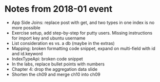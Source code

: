# Notes from 2018-01 event

* App Side Joins: replace post with get, and two types in one index is no more possible
* Exercise setup, add step-by-step for putty users. Missing instructions for import key and ubuntu username
* List consideration es vs. a db (maybe in the extras)
* Mapping: broken formatting code snippet, expand on multi-field with id and id.keyword
* IndexTypeApi: broken code snippet
* In the labs, replace bullet points with numbers
* Chapter 4: drop the aggregation data slide
* Shorten the ch09 and merge ch10 into ch09